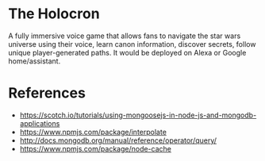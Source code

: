 # The Holocron
A fully immersive voice game that allows fans to navigate the star wars universe using their voice, learn canon information, discover secrets, follow unique player-generated paths. It would be deployed on Alexa or Google home/assistant.



# References
* https://scotch.io/tutorials/using-mongoosejs-in-node-js-and-mongodb-applications
* https://www.npmjs.com/package/interpolate
* http://docs.mongodb.org/manual/reference/operator/query/
* https://www.npmjs.com/package/node-cache